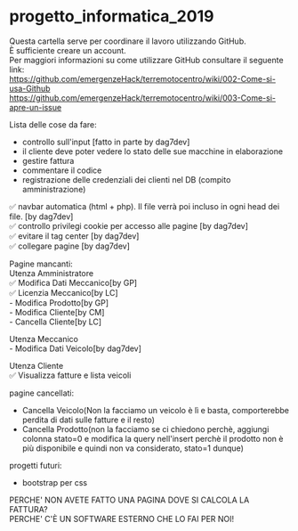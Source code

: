 # progetto_informatica_2019
Questa cartella serve per coordinare il lavoro utilizzando GitHub.  
È sufficiente creare un account.  
Per maggiori informazioni su come utilizzare GitHub consultare il seguente link:  
https://github.com/emergenzeHack/terremotocentro/wiki/002-Come-si-usa-Github  
https://github.com/emergenzeHack/terremotocentro/wiki/003-Come-si-apre-un-issue
  
Lista delle cose da fare:  
  - controllo sull'input  [fatto in parte by dag7dev]
  - il cliente deve poter vedere lo stato delle sue macchine in elaborazione  
  - gestire fattura  
  - commentare il codice  
  - registrazione delle credenziali dei clienti nel DB (compito amministrazione)
 
  ✅ navbar automatica (html + php). Il file verrà poi incluso in ogni head dei file. [by dag7dev]  
  ✅ controllo privilegi cookie per accesso alle pagine [by dag7dev]  
  ✅ evitare il tag center [by dag7dev]  
  ✅ collegare pagine [by dag7dev]  
 
Pagine mancanti:  
  Utenza Amministratore  
    ✅ Modifica Dati Meccanico[by GP]  
    ✅ Licenzia Meccanico[by LC]  
    - Modifica Prodotto[by GP]  
    - Modifica Cliente[by CM]  
    - Cancella Cliente[by LC]    
    
  Utenza Meccanico  
    - Modifica Dati Veicolo[by dag7dev]  
      
  Utenza Cliente  
    ✅ Visualizza fatture e lista veicoli
  
pagine cancellati:  
- Cancella Veicolo(Non la facciamo un veicolo è lì e basta, comporterebbe perdita di dati sulle fatture e il resto)
- Cancella Prodotto(non la facciamo se ci chiedono perchè, aggiungi colonna stato=0 e modifica la query nell'insert perchè il prodotto non è più disponibile e quindi non va considerato, stato=1 dunque)

progetti futuri:  
  - bootstrap per css   

PERCHE' NON AVETE FATTO UNA PAGINA DOVE SI CALCOLA LA FATTURA?  
PERCHE' C'È UN SOFTWARE ESTERNO CHE LO FAI PER NOI!
